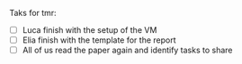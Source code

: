 Taks for tmr:
- [ ] Luca finish with the setup of the VM
- [ ] Elia finish with the template for the report
- [ ] All of us read the paper again and identify tasks to share
